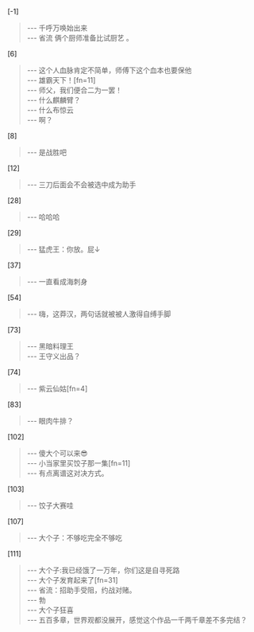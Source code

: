 
[-1] 
>--- 千呼万唤始出来<br>
>--- 省流 俩个厨师准备比试厨艺 。<br>

[6] 
>--- 这个人血脉肯定不简单，师傅下这个血本也要保他<br>
>--- 雄霸天下！[fn=11]<br>
>--- 师父，我们便合二为一罢！<br>
>--- 什么麒麟臂？<br>
>--- 什么布惊云<br>
>--- 啊？<br>

[8] 
>--- 是战胜吧<br>

[12] 
>--- 三刀后面会不会被选中成为助手<br>

[28] 
>--- 哈哈哈<br>

[29] 
>--- 猛虎王：你放。屁↓<br>

[37] 
>--- 一直看成海刺身<br>

[54] 
>--- 嗨，这莽汉，两句话就被被人激得自缚手脚<br>

[73] 
>--- 黑暗料理王<br>
>--- 王守义出品？<br>

[74] 
>--- 紫云仙姑[fn=4]<br>

[83] 
>--- 眼肉牛排？<br>

[102] 
>--- 傻大个可以来😎<br>
>--- 小当家里买饺子那一集[fn=11]<br>
>--- 有点离谱这对决方式。<br>

[103] 
>--- 饺子大赛哇<br>

[107] 
>--- 大个子：不够吃完全不够吃<br>

[111] 
>--- 大个子:我已经饿了一万年，你们这是自寻死路<br>
>--- 大个子发育起来了[fn=31]<br>
>--- 省流：招助手受阻，约战对赌。<br>
>--- 勃<br>
>--- 大个子狂喜<br>
>--- 五百多章，世界观都没展开，感觉这个作品一千两千章差不多完结？<br>
